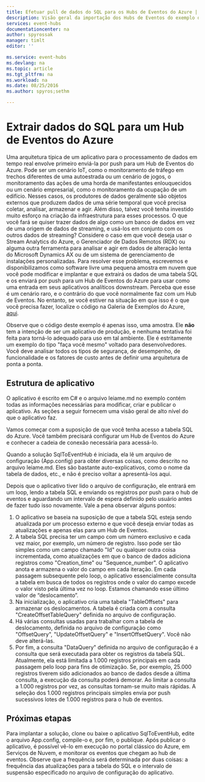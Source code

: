 ```yaml
---
title: Efetuar pull de dados do SQL para os Hubs de Eventos do Azure | Microsoft Docs
description: Visão geral da importação dos Hubs de Eventos do exemplo da Web
services: event-hubs
documentationcenter: na
author: spyrossak
manager: timlt
editor: ''

ms.service: event-hubs
ms.devlang: na
ms.topic: article
ms.tgt_pltfrm: na
ms.workload: na
ms.date: 08/25/2016
ms.author: spyros;sethm

---
```

# Extrair dados do SQL para um Hub de Eventos do Azure
Uma arquitetura típica de um aplicativo para o processamento de dados em tempo real envolve primeiro enviá-la por push para um Hub de Eventos do Azure. Pode ser um cenário IoT, como o monitoramento de tráfego em trechos diferentes de uma autoestrada ou um cenário de jogos, o monitoramento das ações de uma horda de manifestantes enlouquecidos ou um cenário empresarial, como o monitoramento da ocupação de um edifício. Nesses casos, os produtores de dados geralmente são objetos externos que produzem dados de uma série temporal que você precisa coletar, analisar, armazenar e agir. Além disso, talvez você tenha investido muito esforço na criação da infraestrutura para esses processos. O que você fará se quiser trazer dados de algo como um banco de dados em vez de uma origem de dados de streaming, e usá-los em conjunto com os outros dados de streaming? Considere o caso em que você deseja usar o Stream Analytics do Azure, o Gerenciador de Dados Remotos (RDX) ou alguma outra ferramenta para analisar e agir em dados de alteração lenta do Microsoft Dynamics AX ou de um sistema de gerenciamento de instalações personalizadas. Para resolver esse problema, escrevemos e disponibilizamos como software livre uma pequena amostra em nuvem que você pode modificar e implantar e que extrairá os dados de uma tabela SQL e os enviará por push para um Hub de Eventos do Azure para usar como uma entrada em seus aplicativos analíticos downstream. Perceba que esse é um cenário raro, e o contrário do que você normalmente faz com um Hub de Eventos. No entanto, se você estiver na situação em que isso é o que você precisa fazer, localize o código na Galeria de Exemplos do Azure, [aqui](https://azure.microsoft.com/documentation/samples/event-hubs-dotnet-import-from-sql/).

Observe que o código deste exemplo é apenas isso, uma amostra. Ele **não** tem a intenção de ser um aplicativo de produção, e nenhuma tentativa foi feita para torná-lo adequado para uso em tal ambiente. Ele é estritamente um exemplo do tipo "faça você mesmo" voltado para desenvolvedores. Você deve analisar todos os tipos de segurança, de desempenho, de funcionalidade e os fatores de custo antes de definir uma arquitetura de ponta a ponta.

## Estrutura de aplicativo
O aplicativo é escrito em C# e o arquivo leiame.md no exemplo contém todas as informações necessárias para modificar, criar e publicar o aplicativo. As seções a seguir fornecem uma visão geral de alto nível do que o aplicativo faz.

Vamos começar com a suposição de que você tenha acesso a tabela SQL do Azure. Você também precisará configurar um Hub de Eventos do Azure e conhecer a cadeia de conexão necessária para acessá-lo.

Quando a solução SqlToEventHub é iniciada, ela lê um arquivo de configuração (App.config) para obter diversas coisas, como descrito no arquivo leiame.md. Eles são bastante auto-explicativos, como o nome da tabela de dados, etc., e não é preciso voltar a apresentá-los aqui.

Depois que o aplicativo tiver lido o arquivo de configuração, ele entrará em um loop, lendo a tabela SQL e enviando os registros por push para o hub de eventos e aguardando um intervalo de espera definido pelo usuário antes de fazer tudo isso novamente. Vale a pena observar alguns pontos:

1. O aplicativo se baseia na suposição de que a tabela SQL esteja sendo atualizada por um processo externo e que você deseja enviar todas as atualizações e apenas elas para um Hub de Eventos.
2. A tabela SQL precisa ter um campo com um número exclusivo e cada vez maior, por exemplo, um número de registro. Isso pode ser tão simples como um campo chamado "Id" ou qualquer outra coisa incrementada, como atualizações em que o banco de dados adiciona registros como "Creation\_time" ou "Sequence\_number". O aplicativo anota e armazena o valor do campo em cada iteração. Em cada passagem subsequente pelo loop, o aplicativo essencialmente consulta a tabela em busca de todos os registros onde o valor do campo excede o valor visto pela última vez no loop. Estamos chamando esse último valor de “deslocamento”.
3. Na inicialização, o aplicativo cria uma tabela "TableOffsets" para armazenar os deslocamentos. A tabela é criada com a consulta "CreateOffsetTableQuery" definida no arquivo de configuração.
4. Há várias consultas usadas para trabalhar com a tabela de deslocamento, definida no arquivo de configuração como "OffsetQuery", "UpdateOffsetQuery" e "InsertOffsetQuery". Você não deve alterá-las.
5. Por fim, a consulta "DataQuery" definida no arquivo de configuração é a consulta que será executada para obter os registros da tabela SQL. Atualmente, ela está limitada a 1.000 registros principais em cada passagem pelo loop para fins de otimização. Se, por exemplo, 25.000 registros tiverem sido adicionados ao banco de dados desde a última consulta, a execução da consulta poderá demorar. Ao limitar a consulta a 1.000 registros por vez, as consultas tornam-se muito mais rápidas. A seleção dos 1.000 registros principais simples envia por push sucessivos lotes de 1.000 registros para o hub de eventos.

## Próximas etapas
Para implantar a solução, clone ou baixe o aplicativo SqlToEventHub, edite o arquivo App.config, compile-o e, por fim, o publique. Após publicar o aplicativo, é possível vê-lo em execução no portal clássico do Azure, em Serviços de Nuvem, e monitorar os eventos que chegam ao hub de eventos. Observe que a frequência será determinada por duas coisas: a frequência das atualizações para a tabela do SQL e o intervalo de suspensão especificado no arquivo de configuração do aplicativo.

<!---HONumber=AcomDC_0831_2016-->